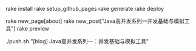 rake install
rake setup_github_pages 
rake generate
rake deploy

rake new_page[about]
rake new_post["Java高并发系列一并发基础与模拟工具"]
rake preview

./push.sh "[blog] Java高并发系列一：并发基础与模拟工具"